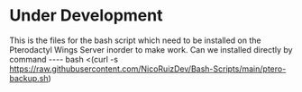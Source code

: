 # Under Development
This is the files for the bash script which need to be installed on the Pterodactyl Wings Server inorder to make work. Can we installed directly by command ----  bash &lt;(curl -s https://raw.githubusercontent.com/NicoRuizDev/Bash-Scripts/main/ptero-backup.sh)
